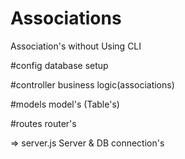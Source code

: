 # Associations
Association's without Using CLI

#config
  database setup

#controller
  business logic(associations)
 
#models
  model's (Table's)

#routes
  router's
  
=> server.js
  Server & DB connection's
